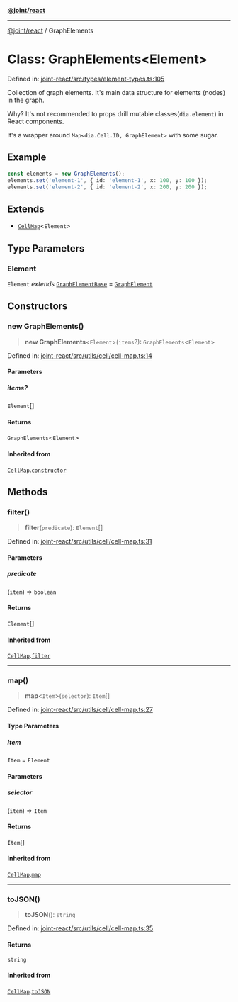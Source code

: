 [**@joint/react**](../README.md)

***

[@joint/react](../README.md) / GraphElements

# Class: GraphElements\<Element\>

Defined in: [joint-react/src/types/element-types.ts:105](https://github.com/samuelgja/joint/blob/main/packages/joint-react/src/types/element-types.ts#L105)

Collection of graph elements.
It's main data structure for elements (nodes) in the graph.

Why? It's not recommended to props drill mutable classes(`dia.element`) in React components.

It's a wrapper around `Map<dia.Cell.ID, GraphElement>` with some sugar.

## Example

```ts
const elements = new GraphElements();
elements.set('element-1', { id: 'element-1', x: 100, y: 100 });
elements.set('element-2', { id: 'element-2', x: 200, y: 200 });
```

## Extends

- [`CellMap`](CellMap.md)\<`Element`\>

## Type Parameters

### Element

`Element` *extends* [`GraphElementBase`](../interfaces/GraphElementBase.md) = [`GraphElement`](../interfaces/GraphElement.md)

## Constructors

### new GraphElements()

> **new GraphElements**\<`Element`\>(`items`?): `GraphElements`\<`Element`\>

Defined in: [joint-react/src/utils/cell/cell-map.ts:14](https://github.com/samuelgja/joint/blob/main/packages/joint-react/src/utils/cell/cell-map.ts#L14)

#### Parameters

##### items?

`Element`[]

#### Returns

`GraphElements`\<`Element`\>

#### Inherited from

[`CellMap`](CellMap.md).[`constructor`](CellMap.md#constructor)

## Methods

### filter()

> **filter**(`predicate`): `Element`[]

Defined in: [joint-react/src/utils/cell/cell-map.ts:31](https://github.com/samuelgja/joint/blob/main/packages/joint-react/src/utils/cell/cell-map.ts#L31)

#### Parameters

##### predicate

(`item`) => `boolean`

#### Returns

`Element`[]

#### Inherited from

[`CellMap`](CellMap.md).[`filter`](CellMap.md#filter)

***

### map()

> **map**\<`Item`\>(`selector`): `Item`[]

Defined in: [joint-react/src/utils/cell/cell-map.ts:27](https://github.com/samuelgja/joint/blob/main/packages/joint-react/src/utils/cell/cell-map.ts#L27)

#### Type Parameters

##### Item

`Item` = `Element`

#### Parameters

##### selector

(`item`) => `Item`

#### Returns

`Item`[]

#### Inherited from

[`CellMap`](CellMap.md).[`map`](CellMap.md#map)

***

### toJSON()

> **toJSON**(): `string`

Defined in: [joint-react/src/utils/cell/cell-map.ts:35](https://github.com/samuelgja/joint/blob/main/packages/joint-react/src/utils/cell/cell-map.ts#L35)

#### Returns

`string`

#### Inherited from

[`CellMap`](CellMap.md).[`toJSON`](CellMap.md#tojson)
